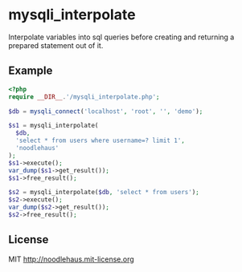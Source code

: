 # mysqli_interpolate

Interpolate variables into sql queries before creating and returning
a prepared statement out of it.

## Example

```php
<?php
require __DIR__.'/mysqli_interpolate.php';

$db = mysqli_connect('localhost', 'root', '', 'demo');

$s1 = mysqli_interpolate(
  $db,
  'select * from users where username=? limit 1',
  'noodlehaus'
);
$s1->execute();
var_dump($s1->get_result());
$s1->free_result();

$s2 = mysqli_interpolate($db, 'select * from users');
$s2->execute();
var_dump($s2->get_result());
$s2->free_result();
```

## License

MIT <http://noodlehaus.mit-license.org>
